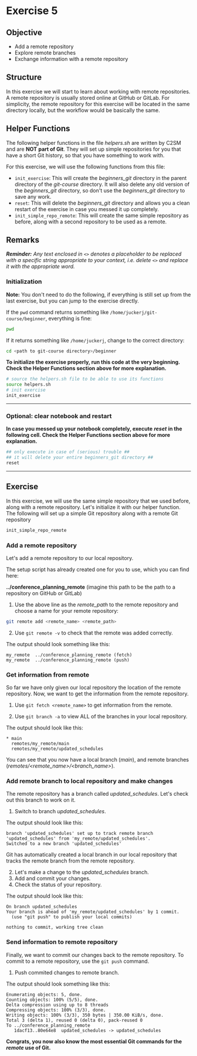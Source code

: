 # Exercise 5

## Objective
* Add a remote repository
* Explore remote branches
* Exchange information with a remote repository

## Structure
In this exercise we will start to learn about working with remote repositories. A remote repository is usually stored online at GitHub or GitLab. For simplicity, the remote repository for this exercise will be located in the same directory locally, but the workflow would be basically the same.

## Helper Functions
The following helper functions in the file *helpers.sh* are written by C2SM and are **NOT** **part of Git**. They will set up simple repositories for you that have a short Git history, so that you have something to work with.

For this exercise, we will use the following functions from this file:
   * `init_exercise`: This will create the *beginners_git* directory in the parent directory of the *git-course* directory. It will also delete any old version of the *beginners_git* directory, so don't use the *beginners_git* directory to save any work.
   * `reset`: This will delete the *beginners_git* directory and allows you a clean restart of the exercise in case you messed it up completely.
   * `init_simple_repo_remote`: This will create the same simple repository as before, along with a second repository to be used as a remote.

## Remarks
_**Reminder:** Any text enclosed in `<>` denotes a placeholder to be replaced with a specific string appropriate to your context, i.e. delete `<>` and replace it with the appropriate word._

### Initialization

**Note:** You don't need to do the following, if everything is still set up from the last exercise, but you can jump to the exercise directly.

If the `pwd` command returns something like `/home/juckerj/git-course/beginner`, everything is fine:
```bash
pwd
```
If it returns something like `/home/juckerj`, change to the correct directory:
```bash
cd <path to git-course directory>/beginner
```

**To initialize the exercise properly, run this code at the very beginning. Check the Helper Functions section above for more explanation.**


```bash
# source the helpers.sh file to be able to use its functions
source helpers.sh
# init exercise
init_exercise
```

***
### Optional: clear notebook and restart
**In case you messed up your notebook completely, execute** ***reset*** **in the following cell. Check the Helper Functions section above for more explanation.**


```bash
## only execute in case of (serious) trouble ##
## it will delete your entire beginners_git directory ##
reset
```

***
## Exercise

In this exercise, we will use the same simple repository that we used before, along with a remote repository. Let's initialize it with our helper function. The following will set up a simple Git repository along with a remote Git repository


```bash
init_simple_repo_remote
```

### Add a remote repository

Let's add a remote repository to our local repository.  

The setup script has already created one for you to use, which you can find here: 

**../conference_planning_remote** (imagine this path to be the path to a repository on GitHub or GitLab)

1. Use the above line as the *remote_path* to the remote repository and choose a name for your remote repository:

```bash
git remote add <remote_name> <remote_path>
```

2. Use `git remote -v` to check that the remote was added correctly.

The output should look something like this:
```
my_remote  ../conference_planning_remote (fetch)
my_remote  ../conference_planning_remote (push)
```

### Get information from remote

So far we have only given our local repository the location of the remote repository. Now, we want to get the information from the remote repository.

1. Use `git fetch <remote_name>` to get information from the remote.

2. Use `git branch -a` to view ALL of the branches in your local repository.

The output should look like this:
```
* main
  remotes/my_remote/main
  remotes/my_remote/updated_schedules
```

You can see that you now have a local branch (*main*), and remote branches (*remotes/\<remote_name>/\<branch_name>*).

### Add remote branch to local repository and make changes

The remote repository has a branch called *updated_schedules*.
Let's check out this branch to work on it.  

1. Switch to branch *updated_schedules*.

The output should look like this:
```
branch 'updated_schedules' set up to track remote branch 'updated_schedules' from 'my_remote/updated_schedules'.
Switched to a new branch 'updated_schedules'
```

Git has automatically created a local branch in our local repository that tracks the remote branch from the remote repository.

2. Let's make a change to the *updated_schedules* branch.
3. Add and commit your changes.
4. Check the status of your repository.

The output should look like this:
```
On branch updated_schedules
Your branch is ahead of 'my_remote/updated_schedules' by 1 commit.
  (use "git push" to publish your local commits)

nothing to commit, working tree clean
```

### Send information to remote repository

Finally, we want to commit our changes back to the remote repository. To commit to a remote repository, use the `git push` command.

1. Push commited changes to remote branch.

The output should look something like this:
```
Enumerating objects: 5, done.
Counting objects: 100% (5/5), done.
Delta compression using up to 8 threads
Compressing objects: 100% (3/3), done.
Writing objects: 100% (3/3), 350 bytes | 350.00 KiB/s, done.
Total 3 (delta 1), reused 0 (delta 0), pack-reused 0
To ../conference_planning_remote
   1dacf13..80e64e8  updated_schedules -> updated_schedules
```

**Congrats, you now also know the most essential Git commands for the _remote_ use of Git.**